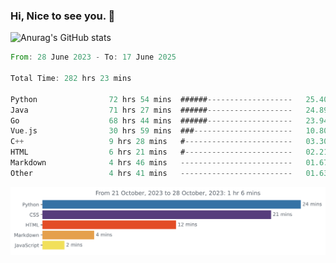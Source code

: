 ### Hi, Nice to see you. 👋

<!--
**EtherFin/EtherFin** is a ✨ _special_ ✨ repository because its `README.md` (this file) appears on your GitHub profile.

Here are some ideas to get you started:

- 🔭 I’m currently working on ...
- 🌱 I’m currently learning ...
- 👯 I’m looking to collaborate on ...
- 🤔 I’m looking for help with ...
- 💬 Ask me about ...
- 📫 How to reach me: ...
- 😄 Pronouns: ...
- ⚡ Fun fact: ...
-->


![Anurag's GitHub stats](https://github-readme-stats.vercel.app/api?username=EtherFin&bg_color=30,e96443,e97f43,e99943,e9b443,e9ce43,e9e843,d3e943,bee943,a9e943,94e943&title_color=fff&text_color=000&show_icons=true&icon_color=000)


<!--START_SECTION:waka-->

```rust
From: 28 June 2023 - To: 17 June 2025

Total Time: 282 hrs 23 mins

Python                72 hrs 54 mins  ######-------------------   25.40 %
Java                  71 hrs 27 mins  ######-------------------   24.89 %
Go                    68 hrs 44 mins  ######-------------------   23.94 %
Vue.js                30 hrs 59 mins  ###----------------------   10.80 %
C++                   9 hrs 28 mins   #------------------------   03.30 %
HTML                  6 hrs 21 mins   #------------------------   02.21 %
Markdown              4 hrs 46 mins   -------------------------   01.67 %
Other                 4 hrs 41 mins   -------------------------   01.63 %
```

<!--END_SECTION:waka-->

<img
  src="https://github.com/EtherFin/EtherFin/blob/master/images/stat.svg"
  alt="Work Dashboard"
/>

